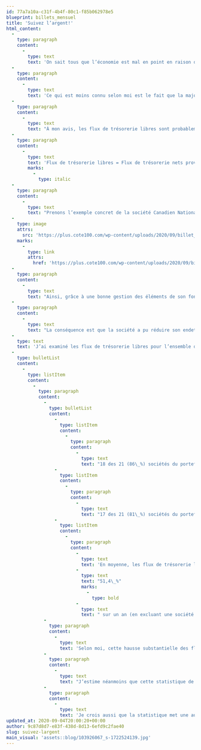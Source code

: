 ```yaml
---
id: 77a7a10a-c31f-4b4f-80c1-f85b062978e5
blueprint: billets_mensuel
title: 'Suivez l’argent!'
html_content:
  -
    type: paragraph
    content:
      -
        type: text
        text: 'On sait tous que l’économie est mal en point en raison de la pandémie.'
  -
    type: paragraph
    content:
      -
        type: text
        text: 'Ce qui est moins connu selon moi est le fait que la majorité des sociétés inscrites en Bourse ont non seulement réussi à bien traverser les derniers mois, mais que nombre d’entre elles ont dégagé des flux de trésorerie libres substantiels pendant le pire de la pandémie.'
  -
    type: paragraph
    content:
      -
        type: text
        text: "À mon avis, les flux de trésorerie libres sont probablement le facteur le plus important pour l’évolution et l’évaluation de la valeur d’un titre boursier. On les calcule comme suit\_:"
  -
    type: paragraph
    content:
      -
        type: text
        text: 'Flux de trésorerie libres = Flux de trésorerie nets provenant des activités d’exploitation – Investissements nets en immobilisations'
        marks:
          -
            type: italic
  -
    type: paragraph
    content:
      -
        type: text
        text: "Prenons l’exemple concret de la société Canadien National («\_CNR\_») dont les activités, comme celles de la majorité des entreprises nord-américaines, ont été fortement affectées par la pandémie. À son plus récent trimestre clos le 30 juin dernier, les revenus de la société accusaient une baisse de 18,9\_% par rapport à un an plus tôt, alors que ses bénéfices par action étaient en baisse de 26,1\_%. Or, voici le calcul de ses flux de trésorerie libres pour les mêmes périodes\_:"
  -
    type: image
    attrs:
      src: 'https://plus.cote100.com/wp-content/uploads/2020/09/billet_2.png'
    marks:
      -
        type: link
        attrs:
          href: 'https://plus.cote100.com/wp-content/uploads/2020/09/billet_2.png'
  -
    type: paragraph
    content:
      -
        type: text
        text: "Ainsi, grâce à une bonne gestion des éléments de son fonds de roulement, dont une diminution de 187\_M$ de ses débiteurs et une augmentation de 114\_M$ de ses créditeurs, ainsi qu’à une diminution sensible de ses investissements en immobilisations (de près de 1,2\_G$ à près de 700\_M$), CN a pratiquement doublé ses flux de trésorerie libres au trimestre par rapport à un an plus tôt (de 533\_M$ à 1,04\_G$). Pour le semestre clos le 30 juin, les flux de trésorerie libres de la société s’élèvent à 1,62\_G$, en hausse de 95,9\_% par rapport à la même période de 2019."
  -
    type: paragraph
    content:
      -
        type: text
        text: "La conséquence est que la société a pu réduire son endettement net de près de 1,0\_G$ au cours du plus récent trimestre, à 13,8\_G$. Pas si mal quand on considère que le trimestre a probablement été la période économique la plus difficile depuis plusieurs décennies. C’est à mon avis un des facteurs qui expliquent que le titre de CN s’est apprécié de plus de 20\_% depuis le début de 2020."
  -
    type: text
    text: 'J’ai examiné les flux de trésorerie libres pour l’ensemble des 21 titres qui composent le portefeuille de la Lettre financière COTE 100 à leur plus récent trimestre. Voici ce qu’on obtient :'
  -
    type: bulletList
    content:
      -
        type: listItem
        content:
          -
            type: paragraph
            content:
              -
                type: bulletList
                content:
                  -
                    type: listItem
                    content:
                      -
                        type: paragraph
                        content:
                          -
                            type: text
                            text: "18 des 21 (86\_%) sociétés du portefeuille affichent des flux de trésorerie libres positifs;"
                  -
                    type: listItem
                    content:
                      -
                        type: paragraph
                        content:
                          -
                            type: text
                            text: "17 des 21 (81\_%) sociétés du portefeuille affichent des flux de trésorerie libres en hausse;"
                  -
                    type: listItem
                    content:
                      -
                        type: paragraph
                        content:
                          -
                            type: text
                            text: 'En moyenne, les flux de trésorerie libres des sociétés du portefeuille ont augmenté de '
                          -
                            type: text
                            text: "51,4\_%"
                            marks:
                              -
                                type: bold
                          -
                            type: text
                            text: " sur un an (en excluant une société dont les flux de trésorerie affichent une hausse de plus de 4\_300\_%)."
              -
                type: paragraph
                content:
                  -
                    type: text
                    text: 'Selon moi, cette hausse substantielle des flux de trésorerie libres est en partie temporaire. Les sociétés se sont rapidement ajustées au ralentissement causé par la pandémie et leurs dirigeants se sont concentrés sur la génération de liquidités en gérant de manière plus stricte les divers postes du fonds de roulement et en limitant au minimum leurs investissements en immobilisations. De plus, de nombreuses sociétés ont profité des programmes gouvernementaux pour retarder leurs paiements d’impôts; certaines sociétés ont aussi bénéficié de programmes d’aide gouvernementale à l’emploi.'
              -
                type: paragraph
                content:
                  -
                    type: text
                    text: "J’estime néanmoins que cette statistique de l’augmentation moyenne des flux de trésorerie libres est particulièrement intéressante et qu’elle pourrait expliquer pourquoi le portefeuille de la Lettre financière COTE 100 affiche une hausse robuste depuis le début de 2020 alors que les bénéfices de ses sociétés accusent une baisse par rapport à un an plus tôt. Je crois qu’elle démontre concrètement à quel point nos entreprises ont été en mesure de s’ajuster rapidement à la pandémie. C’est précisément ce qu’on entend par un «\_modèle d’affaires flexible\_». Ce phénomène pourrait aussi être une partie de l’explication du fort rebond des marchés boursiers au cours des derniers mois."
              -
                type: paragraph
                content:
                  -
                    type: text
                    text: 'Je crois aussi que la statistique met une autre réalité en évidence : contrairement à de nombreuses petites entreprises privées, la majorité des grandes sociétés cotées en Bourse ont su s’adapter rapidement à la crise. Je pense que cela confirme notre impression que la plupart de nos sociétés émergeront plus fortes de la pandémie.'
updated_at: 2020-09-04T20:00:20+00:00
author: 9c87d8d7-e83f-438d-8d13-6efd9c2fae40
slug: suivez-largent
main_visual: 'assets::blog/103926067_s-1722524139.jpg'
---
```

